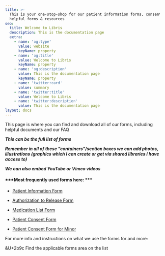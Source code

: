 ```yaml
---
title: >-
  This is your one-stop-shop for our patient information forms, consent & other
  helpful forms & resources
seo:
  title: Welcome to Libris
  description: This is the documentation page
  extra:
    - name: 'og:type'
      value: website
      keyName: property
    - name: 'og:title'
      value: Welcome to Libris
      keyName: property
    - name: 'og:description'
      value: This is the documentation page
      keyName: property
    - name: 'twitter:card'
      value: summary
    - name: 'twitter:title'
      value: Welcome to Libris
    - name: 'twitter:description'
      value: This is the documentation page
layout: docs
---
```

This page is where you can find and download all of our forms, including helpful documents and our FAQ

***This can be the full list of forms***

***Remember in all of these "containers"/section boxes we can add photos, illustrations (graphics which I can create or get via shared libraries I have access to)***

***We can also embed YouTube or Vimeo videos***

#### ***Most frequently used forms here: ***

*   [Patient Information Form](http://drgcg.com/PatientInformation.pdf)

*   [Authorization to Release Form](http://drgcg.com/AuthorizationForm.pdf)

*   [Medication List Form](http://drgcg.com/MedicationList.pdf)

*   [Patient Consent Form](http://drgcg.com/PrivConAdult.pdf)

*   [Patient Consent Form for Minor](http://drgcg.com/PrivConMinor.pdf)

For more info and instructions on what we use the forms for and more:

\&U+2b9c Find the applicable forms area on the list 
